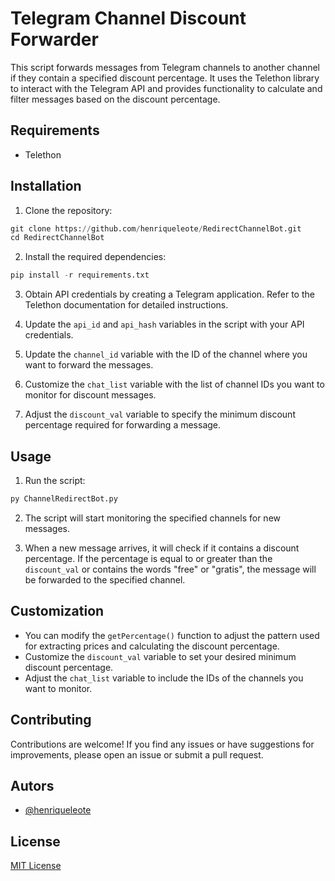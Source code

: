 # Telegram Channel Discount Forwarder

This script forwards messages from Telegram channels to another channel if they contain a specified discount percentage. It uses the Telethon library to interact with the Telegram API and provides functionality to calculate and filter messages based on the discount percentage.

## Requirements

- Telethon

## Installation

1. Clone the repository:

```python
git clone https://github.com/henriqueleote/RedirectChannelBot.git
cd RedirectChannelBot
```

2. Install the required dependencies:

```python
pip install -r requirements.txt

```

3. Obtain API credentials by creating a Telegram application. Refer to the Telethon documentation for detailed instructions.

4. Update the `api_id` and `api_hash` variables in the script with your API credentials.

5. Update the `channel_id` variable with the ID of the channel where you want to forward the messages.

6. Customize the `chat_list` variable with the list of channel IDs you want to monitor for discount messages.

7. Adjust the `discount_val` variable to specify the minimum discount percentage required for forwarding a message.

## Usage

1. Run the script:

```python
py ChannelRedirectBot.py
```
2. The script will start monitoring the specified channels for new messages.

3. When a new message arrives, it will check if it contains a discount percentage. If the percentage is equal to or greater than the `discount_val` or contains the words "free" or "gratis", the message will be forwarded to the specified channel.

## Customization

- You can modify the `getPercentage()` function to adjust the pattern used for extracting prices and calculating the discount percentage.
- Customize the `discount_val` variable to set your desired minimum discount percentage.
- Adjust the `chat_list` variable to include the IDs of the channels you want to monitor.

## Contributing

Contributions are welcome! If you find any issues or have suggestions for improvements, please open an issue or submit a pull request.


## Autors

- [@henriqueleote](https://www.github.com/henriqueleote)

## License

[MIT License](LICENSE)
